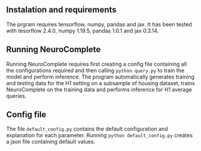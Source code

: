 ## Instalation and requirements
The prgram requires tensorflow, numpy, pandas and jax. It has been tested with tesorflow 2.4.0, numpy 1.19.5, pandas 1.0.1 and jax 0.3.14.

## Running NeuroComplete
Running NeuroComplete requires first creating a config file containing all the configurations required and then calling `python query.py` to train the model and perform inference. The program automatically generates training and testing data for the H1 setting on a subsample of housing dataset, trains NeuroComplete on the training data and performs inference for H1 average queries.

## Config file
The file `default_config.py` contains the default configuration and explanation for each parameter. Running `python default_config.py` creates a json file containing default values.
